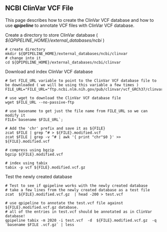 ## NCBI ClinVar VCF File

This page describes how to create the ClinVar VCF database and how to use **_qpipeline_** to annotate VCF files with ClinVar VCF database.

Create a directory to store ClinVar database ( *${QPIPELINE_HOME}/external_databases/ncbi* )
```
# create directory
mkdir ${QPIPELINE_HOME}/external_databases/ncbi/clinvar 
# change into it
cd ${QPIPELINE_HOME}/external_databases/ncbi/clinvar 
```

Download and index ClinVar VCF database 
```
# Set FILE_URL variable to point to the ClinVar VCF database file to be downloaded ( we will be using this variable a few times )
FILE_URL="FILE_URL="ftp.ncbi.nlm.nih.gov/pub/clinvar/vcf_GRCh37/clinvar.vcf.gz""

# use wget to download the ClinVar VCF database file
wget $FILE_URL --no-passive-ftp

# use basename to get just the file name from FILE_URL so we can modify it 
FILE=`basename $FILE_URL`;

# Add the 'chr' prefix and save it as ${FILE} 
zcat $FILE | grep ^# > ${FILE}.modified.vcf 
zcat $FILE | grep -v ^# | awk '{ print "chr"$0 }' >>  ${FILE}.modified.vcf 

# compress using bgzip 
bgzip ${FILE}.modified.vcf 

# index using tabix
tabix -p vcf ${FILE}.modified.vcf.gz 
```
Test the newly created database
```
# Test to see if qpipeline works with the newly created database
# take a few lines from the newly created database as a test file
zcat  ${FILE}.modified.vcf.gz  | head -200 > test.vcf 

# use qpipeline to annotate the test.vcf file against ${FILE}.modified.vcf.gz database.  
# all of the entries in test.vcf should be annotated as in ClinVar database!
qpipeline tabix -m 2020 -i test.vcf  -d  ${FILE}.modified.vcf.gz  -q `basename $FILE .vcf.gz` | less 

```
